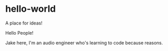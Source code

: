 # hello-world
A place for ideas!

Hello People!

Jake here, I'm an audio engineer who's learning to code because reasons.

